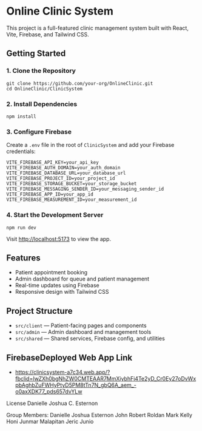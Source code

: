 # Online Clinic System

This project is a full-featured clinic management system built with React, Vite, Firebase, and Tailwind CSS.

## Getting Started

### 1. Clone the Repository

```
git clone https://github.com/your-org/OnlineClinic.git
cd OnlineClinic/ClinicSystem
```

### 2. Install Dependencies

```
npm install
```

### 3. Configure Firebase

Create a `.env` file in the root of `ClinicSystem` and add your Firebase credentials:

```
VITE_FIREBASE_API_KEY=your_api_key
VITE_FIREBASE_AUTH_DOMAIN=your_auth_domain
VITE_FIREBASE_DATABASE_URL=your_database_url
VITE_FIREBASE_PROJECT_ID=your_project_id
VITE_FIREBASE_STORAGE_BUCKET=your_storage_bucket
VITE_FIREBASE_MESSAGING_SENDER_ID=your_messaging_sender_id
VITE_FIREBASE_APP_ID=your_app_id
VITE_FIREBASE_MEASUREMENT_ID=your_measurement_id
```

### 4. Start the Development Server

```
npm run dev
```

Visit [http://localhost:5173](http://localhost:5173) to view the app.

## Features

- Patient appointment booking
- Admin dashboard for queue and patient management
- Real-time updates using Firebase
- Responsive design with Tailwind CSS

## Project Structure

- `src/client` — Patient-facing pages and components
- `src/admin` — Admin dashboard and management tools
- `src/shared` — Shared services, Firebase config, and utilities


## FirebaseDeployed Web App Link

- https://clinicsystem-a7c34.web.app/?fbclid=IwZXh0bgNhZW0CMTEAAR7MmXiybhFj4Te2yD_Cr0Ey27oDvWxpbAghbZuFWHyPtyD5PM8tTn7N_gbQ6A_aem_-o0axXDK77_pds657dvYLw


License
Danielle Joshua C. Esternon

Group Members:
Danielle Joshua Esternon
John Robert Roldan
Mark Kelly Honi
Junmar Malapitan
Jeric Junio



